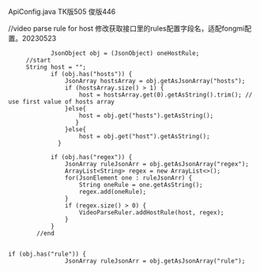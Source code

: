 ApiConfig.java    TK版505  俊版446

  //video parse rule for host  修改获取接口里的rules配置字段名，适配fongmi配置。20230523

                JsonObject obj = (JsonObject) oneHostRule;    
         //start
         String host = "";
                if (obj.has("hosts")) {
                    JsonArray hostsArray = obj.getAsJsonArray("hosts");
                    if (hostsArray.size() > 1) {
                        host = hostsArray.get(0).getAsString().trim(); // use first value of hosts array
                    }else{
                        host = obj.get("hosts").getAsString();
                       }                      
                    }else{
                        host = obj.get("host").getAsString();                    
                  }

                if (obj.has("regex")) {
                    JsonArray ruleJsonArr = obj.getAsJsonArray("regex");
                    ArrayList<String> regex = new ArrayList<>();
                    for(JsonElement one : ruleJsonArr) {
                        String oneRule = one.getAsString();
                        regex.add(oneRule);
                    }
                    if (regex.size() > 0) {
                        VideoParseRuler.addHostRule(host, regex);
                    }
                }
            //end


    if (obj.has("rule")) {
                    JsonArray ruleJsonArr = obj.getAsJsonArray("rule");
